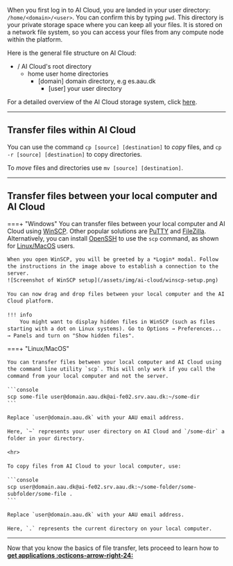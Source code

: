 When you first log in to AI Cloud, you are landed in your user directory: `/home/<domain>/<user>`. You can confirm this by typing `pwd`. This directory is your private storage space where you can keep all your files. It is stored on a network file system, so you can access your files from any compute node within the platform.

Here is the general file structure on AI Cloud:

<div class="tree">
	<ul>
	<li><i class="fa fa-folder-open"></i> / <span>AI Cloud's root directory</span>
		<ul>
		<li><i class="fa fa-folder-open"></i> home <span>user home directories</span>
			<ul>
			<li><i class="fa fa-folder-open"></i> [domain] <span>domain directory, e.g es.aau.dk</span>
				<ul>
				<li><i class="fa fa-folder"></i> [user] <span>your user directory </span>
				</li>
				</ul>
			</li>
			</ul>
		</li>
		</ul>
	</li>
	</ul>
</div>

For a detailed overview of the AI Cloud storage system, click [here](/ai-cloud/system-overview/).

<hr>

## Transfer files within AI Cloud
You can use the command `cp [source] [destination]` to *copy* files, and `cp -r [source] [destination]` to copy directories.

To *move* files and directories use `mv [source] [destination]`.

<hr>

## Transfer files between your local computer and AI Cloud

===+ "Windows"
	You can transfer files between your local computer and AI Cloud using [WinSCP](https://winscp.net/eng/download.php). Other popular solutions are [PuTTY](https://www.putty.org/) and [FileZilla](https://filezilla-project.org/). Alternatively, you can install [OpenSSH](https://learn.microsoft.com/en-us/windows-server/administration/openssh/openssh_install_firstuse?tabs=gui) to use the `scp` command, as shown for [Linux/MacOS](#__tabbed_1_2) users.

	When you open WinSCP, you will be greeted by a *Login* modal. Follow the instructions in the image above to establish a connection to the server.
	![Screenshot of WinSCP setup](/assets/img/ai-cloud/winscp-setup.png)
		
	You can now drag and drop files between your local computer and the AI Cloud platform.

	!!! info
		You might want to display hidden files in WinSCP (such as files starting with a dot on Linux systems). Go to Options → Preferences... → Panels and turn on "Show hidden files".

===+ "Linux/MacOS"

	You can transfer files between your local computer and AI Cloud using the command line utility `scp`. This will only work if you call the command from your local computer and not the server.

	```console
	scp some-file user@domain.aau.dk@ai-fe02.srv.aau.dk:~/some-dir
	```

	Replace `user@domain.aau.dk` with your AAU email address.
	
	Here, `~` represents your user directory on AI Cloud and `/some-dir` a folder in your directory. 

	<hr>

	To copy files from AI Cloud to your local computer, use:

	```console
	scp user@domain.aau.dk@ai-fe02.srv.aau.dk:~/some-folder/some-subfolder/some-file .
	```

	Replace `user@domain.aau.dk` with your AAU email address.

	Here, `.` represents the current directory on your local computer.


<hr>

Now that you know the basics of file transfer, lets proceed to learn how to [**get applications :octicons-arrow-right-24:**](getting-applications.md)

